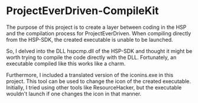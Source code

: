 # ProjectEverDriven-CompileKit
The purpose of this project is to create a layer between coding in the HSP and the compilation process for ProjectEverDriven. When compiling directly from the HSP-SDK, the created executable is unable to be launched.

So, I delved into the DLL hspcmp.dll of the HSP-SDK and thought it might be worth trying to compile the code directly with the DLL. Fortunately, an executable compiled like this works like a charm.

Furthermore, I included a translated version of the iconins.exe in this project. This tool can be used to change the icon of the created executable. Initially, I tried using other tools like ResourceHacker, but the executable wouldn't launch if one changes the icon in that manner.
